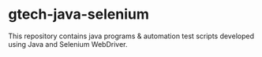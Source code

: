 # gtech-java-selenium
This repository contains java programs &amp; automation test scripts developed using Java and Selenium WebDriver.

